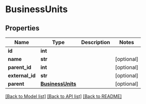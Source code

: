 # BusinessUnits

## Properties
Name | Type | Description | Notes
------------ | ------------- | ------------- | -------------
**id** | **int** |  | 
**name** | **str** |  | [optional] 
**parent_id** | **int** |  | [optional] 
**external_id** | **str** |  | [optional] 
**parent** | [**BusinessUnits**](BusinessUnits.md) |  | [optional] 

[[Back to Model list]](../README.md#documentation-for-models) [[Back to API list]](../README.md#documentation-for-api-endpoints) [[Back to README]](../README.md)


